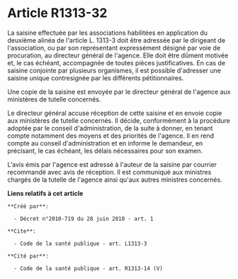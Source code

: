 # Article R1313-32

La saisine effectuée par les associations habilitées en application du deuxième alinéa de l'article L. 1313-3 doit être
adressée par le dirigeant de l'association, ou par son représentant expressément désigné par voie de procuration, au
directeur général de l'agence. Elle doit être dûment motivée et, le cas échéant, accompagnée de toutes pièces justificatives.
En cas de saisine conjointe par plusieurs organismes, il est possible d'adresser une saisine unique contresignée par les
différents pétitionnaires. 

Une copie de la saisine est envoyée par le directeur général de l'agence aux ministères de tutelle concernés. 

Le directeur général accuse réception de cette saisine et en envoie copie aux ministères de tutelle concernés. Il décide,
conformément à la procédure adoptée par le conseil d'administration, de la suite à donner, en tenant compte notamment des
moyens et des priorités de l'agence. Il en rend compte au conseil d'administration et en informe le demandeur, en précisant,
le cas échéant, les délais nécessaires pour son examen.

L'avis émis par l'agence est adressé à l'auteur de la saisine par courrier recommandé avec avis de réception. Il est
communiqué aux ministres chargés de la tutelle de l'agence ainsi qu'aux autres ministres concernés.

**Liens relatifs à cet article**

	**Créé par**:

	  - Décret n°2010-719 du 28 juin 2010 - art. 1

	**Cite**:

	  - Code de la santé publique - art. L1313-3

	**Cité par**:

	  - Code de la santé publique - art. R1313-14 (V)
